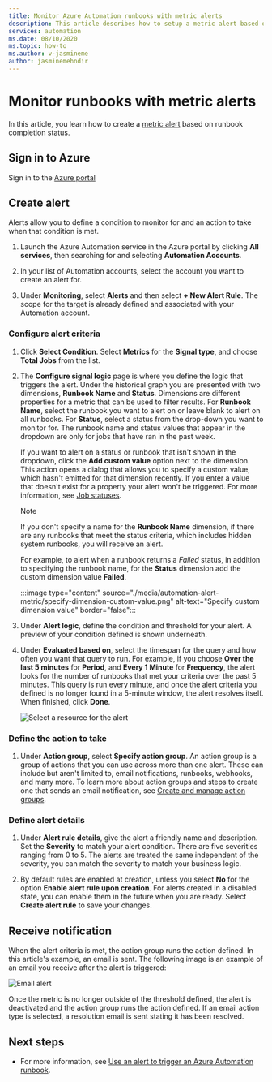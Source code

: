 ```yaml
---
title: Monitor Azure Automation runbooks with metric alerts
description: This article describes how to setup a metric alert based on runbook completion status.
services: automation
ms.date: 08/10/2020
ms.topic: how-to
ms.author: v-jasmineme
author: jasminemehndir
---
```

# Monitor runbooks with metric alerts

In this article, you learn how to create a [metric alert](/azure/azure-monitor/alerts/alerts-metric-overview) based on runbook completion status.

## Sign in to Azure

Sign in to the [Azure portal](https://portal.azure.com)

## Create alert

Alerts allow you to define a condition to monitor for and an action to take when that condition is met.

1. Launch the Azure Automation service in the Azure portal by clicking **All services**, then searching for and selecting **Automation Accounts**.

2. In your list of Automation accounts, select the account you want to create an alert for. 

3. Under **Monitoring**, select **Alerts** and then select **+ New Alert Rule**. The scope for the target is already defined and associated with your Automation account.

### Configure alert criteria

1. Click **Select Condition**. Select **Metrics** for the **Signal type**, and choose **Total Jobs** from the list.

2. The **Configure signal logic** page is where you define the logic that triggers the alert. Under the historical graph you are presented with two dimensions, **Runbook Name** and **Status**. Dimensions are different properties for a metric that can be used to filter results. For **Runbook Name**, select the runbook you want to alert on or leave blank to alert on all runbooks. For **Status**, select a status from the drop-down you want to monitor for. The runbook name and status values that appear in the dropdown are only for jobs that have ran in the past week.

   If you want to alert on a status or runbook that isn't shown in the dropdown, click the **Add custom value** option next to the dimension. This action opens a dialog that allows you to specify a custom value, which hasn't emitted for that dimension recently. If you enter a value that doesn't exist for a property your alert won't be triggered. For more information, see [Job statuses](automation-runbook-execution.md#job-statuses).

   > [!NOTE]
   > If you don't specify a name for the **Runbook Name** dimension, if there are any runbooks that meet the status criteria, which includes hidden system runbooks, you will receive an alert.

    For example, to alert when a runbook returns a _Failed_ status, in addition to specifying the runbook name, for the **Status** dimension add the custom dimension value **Failed**.

    :::image type="content" source="./media/automation-alert-metric/specify-dimension-custom-value.png" alt-text="Specify custom dimension value" border="false":::

3. Under **Alert logic**, define the condition and threshold for your alert. A preview of your condition defined is shown underneath.

4. Under **Evaluated based on**, select the timespan for the query and how often you want that query to run. For example, if you choose **Over the last 5 minutes** for **Period**, and **Every 1 Minute** for **Frequency**, the alert looks for the number of runbooks that met your criteria over the past 5 minutes. This query is run every minute, and once the alert criteria you defined is no longer found in a 5-minute window, the alert resolves itself. When finished, click **Done**.

   ![Select a resource for the alert](./media/automation-alert-activity-log/configure-signal-logic.png)

### Define the action to take

1. Under **Action group**, select **Specify action group**. An action group is a group of actions that you can use across more than one alert. These can include but aren't limited to, email notifications, runbooks, webhooks, and many more. To learn more about action groups and steps to create one that sends an email notification, see [Create and manage action groups](/azure/azure-monitor/alerts/action-groups).

### Define alert details

1. Under **Alert rule details**, give the alert a friendly name and description. Set the **Severity** to match your alert condition. There are five severities ranging from 0 to 5. The alerts are treated the same independent of the severity, you can match the severity to match your business logic.

1. By default rules are enabled at creation, unless you select **No** for the option **Enable alert rule upon creation**. For alerts created in a disabled state, you can enable them in the future when you are ready. Select **Create alert rule** to save your changes.

## Receive notification

When the alert criteria is met, the action group runs the action defined. In this article's example, an email is sent. The following image is an example of an email you receive after the alert is triggered:

![Email alert](./media/automation-alert-activity-log/alert-email.png)

Once the metric is no longer outside of the threshold defined, the alert is deactivated and the action group runs the action defined. If an email action type is selected, a resolution email is sent stating it has been resolved.

## Next steps

* For more information, see [Use an alert to trigger an Azure Automation runbook](automation-create-alert-triggered-runbook.md).
